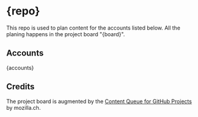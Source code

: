 # {repo}
This repo is used to plan content for the accounts listed below.
All the planing happens in the project board "{board}".

## Accounts
{accounts}

## Credits
The project board is augmented by the [Content Queue for GitHub Projects](https://github.com/mozillach/gh-projects-content-queue) by mozilla.ch.
